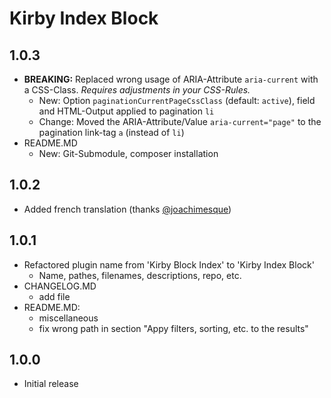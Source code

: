 # Kirby Index Block

## 1.0.3

- **BREAKING:** Replaced wrong usage of ARIA-Attribute `aria-current` with a CSS-Class.
  *Requires adjustments in your CSS-Rules.*
  - New: Option `paginationCurrentPageCssClass` (default: `active`), field and HTML-Output applied to pagination `li`
  - Change: Moved the ARIA-Attribute/Value `aria-current="page"` to the pagination link-tag `a` (instead of `li`)
- README.MD
  - New: Git-Submodule, composer installation

## 1.0.2

- Added french translation (thanks [@joachimesque](https://github.com/joachimesque))

## 1.0.1

- Refactored plugin name from 'Kirby Block Index' to 'Kirby Index Block'
  - Name, pathes, filenames, descriptions, repo, etc.
- CHANGELOG.MD  
  - add file
- README.MD:
  - miscellaneous
  - fix wrong path in section "Appy filters, sorting, etc. to the results"

## 1.0.0

- Initial release